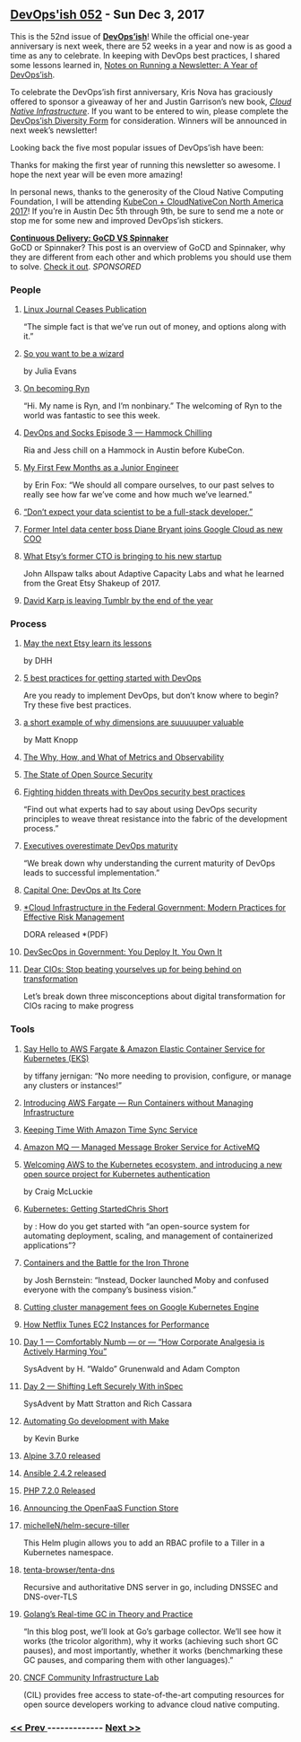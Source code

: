## [DevOps'ish 052](https://devopsish.com/052) - Sun Dec 3, 2017

This is the 52nd issue of <a href="https://devopsish.com/"><strong>DevOps’ish</strong></a>! While the official one-year anniversary is next week, there are 52 weeks in a year and now is as good a time as any to celebrate. In keeping with DevOps best practices, I shared some lessons learned in, <a href="https://chrisshort.net/notes-on-running-a-newsletter-a-year-of-devopsish/">Notes on Running a Newsletter: A Year of DevOps’ish</a>.

To celebrate the DevOps’ish first anniversary, Kris Nova has graciously offered to sponsor a giveaway of her and Justin Garrison’s new book, <a href="http://shop.oreilly.com/product/0636920075837.do"><em>Cloud Native Infrastructure</em></a>. If you want to be entered to win, please complete the <a href="https://goo.gl/forms/aVCS0AVwIyLouV1p2">DevOps’ish Diversity Form</a> for consideration. Winners will be announced in next week’s newsletter!

Looking back the five most popular issues of DevOps’ish have been:

Thanks for making the first year of running this newsletter so awesome. I hope the next year will be even more amazing!

In personal news, thanks to the generosity of the Cloud Native Computing Foundation, I will be attending <a href="http://events.linuxfoundation.org/events/kubecon-and-cloudnativecon-north-america">KubeCon + CloudNativeCon North America 2017</a>! If you’re in Austin Dec 5th through 9th, be sure to send me a note or stop me for some new and improved DevOps’ish stickers.

<a href="https://www.gocd.org/2017/07/10/gocd-vs-spinnaker/?utm_campaign=gocd_vs_spinnaker&amp;utm_medium=email&amp;utm_source=devopsish_newsletter&amp;utm_content=gocd_vs_spinnaker&amp;utm_term="><strong>Continuous Delivery: GoCD VS Spinnaker</strong></a><br/>GoCD or Spinnaker? This post is an overview of GoCD and Spinnaker, why they are different from each other and which problems you should use them to solve. <a href="https://www.gocd.org/2017/07/10/gocd-vs-spinnaker/?utm_campaign=gocd_vs_spinnaker&amp;utm_medium=email&amp;utm_source=devopsish_newsletter&amp;utm_content=gocd_vs_spinnaker&amp;utm_term=">Check it out</a>. <em>SPONSORED</em>

### People

1. [Linux Journal Ceases Publication](http://www.linuxjournal.com/content/linux-journal-ceases-publication)

     “The simple fact is that we’ve run out of money, and options along with it.”
1. [So you want to be a wizard](https://jvns.ca/blog/2017/12/01/new-zine--so-you-want-to-be-a-wizard/)

    by Julia Evans
1. [On becoming Ryn](https://ryn.works/2017/12/01/on-becoming-ryn/)

     “Hi. My name is Ryn, and I’m nonbinary.” The welcoming of Ryn to the world was fantastic to see this week.
1. [DevOps and Socks Episode 3 — Hammock Chilling](https://youtu.be/VDo8VoPLgOU)

     Ria and Jess chill on a Hammock in Austin before KubeCon.
1. [My First Few Months as a Junior Engineer](https://medium.com/@erinkayfox/my-first-few-months-as-a-junior-engineer-c0155691007)

    by Erin Fox: “We should all compare ourselves, to our past selves to really see how far we’ve come and how much we’ve learned.”
1. [“Don’t expect your data scientist to be a full-stack developer.”](https://twitter.com/i/moments/937075112343371777)

    
1. [Former Intel data center boss Diane Bryant joins Google Cloud as new COO](https://www.cnbc.com/2017/11/30/former-intel-data-center-boss-diane-bryant-joins-google-cloud-as-new-coo.html)

    
1. [What Etsy’s former CTO is bringing to his new startup](https://technical.ly/brooklyn/2017/11/29/john-allspaw-etsy-former-cto-adaptive-capacity-labs/)

     John Allspaw talks about Adaptive Capacity Labs and what he learned from the Great Etsy Shakeup of 2017.
1. [David Karp is leaving Tumblr by the end of the year](https://techcrunch.com/2017/11/27/david-karp-is-leaving-tumblr-by-the-end-of-the-year/?ncid=rss)

    
### Process

1. [May the next Etsy learn its lessons](https://m.signalvnoise.com/may-the-next-etsy-learn-its-lessons-af9928218114)

    by DHH
1. [5 best practices for getting started with DevOps](https://opensource.com/article/17/11/5-keys-get-started-devops)

     Are you ready to implement DevOps, but don’t know where to begin? Try these five best practices.
1. [a short example of why dimensions are suuuuuper valuable](https://medium.com/@mhat/a-short-example-of-why-dimensions-are-suuuuuper-valuable-67e880055eb0)

    by Matt Knopp
1. [The Why, How, and What of Metrics and Observability](https://blog.digitalocean.com/observability-and-metrics/)

    
1. [The State of Open Source Security](https://snyk.io/stateofossecurity/?imm_mid=0f89e2&cmp=em-webops-na-na-newsltr_security_20171128)

    
1. [Fighting hidden threats with DevOps security best practices](http://www.theserverside.com/tip/Fighting-hidden-threats-with-DevOps-security-best-practices)

     “Find out what experts had to say about using DevOps security principles to weave threat resistance into the fabric of the development process.”
1. [Executives overestimate DevOps maturity](http://www.zdnet.com/article/executives-overestimate-devops-maturity/)

     “We break down why understanding the current maturity of DevOps leads to successful implementation.”
1. [Capital One: DevOps at Its Core](https://www.informationweek.com/devops/capital-one-devops-at-its-core/d/d-id/1330515)

    
1. [*Cloud Infrastructure in the Federal Government: Modern Practices for Effective Risk Management](https://devops-research.com/assets/federal-cloud-infrastructure.pdf)

    DORA released  *(PDF)
1. [DevSecOps in Government: You Deploy It, You Own It](https://www.linkedin.com/pulse/devsecops-government-you-deploy-own-derek-e-weeks/)

    
1. [Dear CIOs: Stop beating yourselves up for being behind on transformation](https://enterprisersproject.com/article/2017/11/dear-cios-stop-beating-yourselves-being-behind-transformation)

     Let’s break down three misconceptions about digital transformation for CIOs racing to make progress
### Tools

1. [Say Hello to AWS Fargate & Amazon Elastic Container Service for Kubernetes (EKS)](https://medium.com/containers-on-aws/say-hello-to-amazon-fargate-and-amazon-elastic-container-service-for-kubernetes-66707dd14976)

    by tiffany jernigan: “No more needing to provision, configure, or manage any clusters or instances!”
1. [Introducing AWS Fargate — Run Containers without Managing Infrastructure](https://aws.amazon.com/blogs/aws/aws-fargate/)

    
1. [Keeping Time With Amazon Time Sync Service](https://aws.amazon.com/blogs/aws/keeping-time-with-amazon-time-sync-service/)

    
1. [Amazon MQ — Managed Message Broker Service for ActiveMQ](https://aws.amazon.com/blogs/aws/amazon-mq-managed-message-broker-service-for-activemq/)

    
1. [Welcoming AWS to the Kubernetes ecosystem, and introducing a new open source project for Kubernetes authentication](https://blog.heptio.com/welcoming-aws-to-the-kubernetes-ecosystem-and-introducing-a-new-open-source-project-for-kubernetes-200a6085ca6c)

    by Craig McLuckie
1. [Kubernetes: Getting StartedChris Short](https://chrisshort.net/kubernetes-getting-started/)

    by : How do you get started with “an open-source system for automating deployment, scaling, and management of containerized applications”?
1. [Containers and the Battle for the Iron Throne](https://blog.thecodeteam.com/2017/11/30/containers-battle-iron-throne/)

    by Josh Bernstein: “Instead, Docker launched Moby and confused everyone with the company’s business vision.”
1. [Cutting cluster management fees on Google Kubernetes Engine](https://cloudplatform.googleblog.com/2017/11/Cutting-Cluster-Management-Fees-on-Google-Kubernetes-Engine.html)

    
1. [How Netflix Tunes EC2 Instances for Performance](https://www.slideshare.net/brendangregg/how-netflix-tunes-ec2-instances-for-performance)

    
1. [Day 1 — Comfortably Numb — or — “How Corporate Analgesia is Actively Harming You”](https://sysadvent.blogspot.com/2017/12/day-1-comfortably-numb-or-corporate.html)

    SysAdvent  by H. “Waldo” Grunenwald and Adam Compton
1. [Day 2 — Shifting Left Securely With inSpec](https://sysadvent.blogspot.com/2017/12/day-2-shifting-left-securely-with-inspec.html)

    SysAdvent  by Matt Stratton and Rich Cassara
1. [Automating Go development with Make](https://blog.gopheracademy.com/advent-2017/make/)

    by Kevin Burke
1. [Alpine 3.7.0 released](https://alpinelinux.org/posts/Alpine-3.7.0-released.html)

    
1. [Ansible 2.4.2 released](https://github.com/ansible/ansible/blob/stable-2.4/CHANGELOG.md#242-dancing-days---2017-11-29)

    
1. [PHP 7.2.0 Released](http://php.net/archive/2017.php#id2017-11-30-1)

    
1. [Announcing the OpenFaaS Function Store](https://blog.alexellis.io/announcing-function-store/)

    
1. [michelleN/helm-secure-tiller](https://github.com/michelleN/helm-secure-tiller)

     This Helm plugin allows you to add an RBAC profile to a Tiller in a Kubernetes namespace.
1. [tenta-browser/tenta-dns](https://github.com/tenta-browser/tenta-dns)

     Recursive and authoritative DNS server in go, including DNSSEC and DNS-over-TLS
1. [Golang’s Real-time GC in Theory and Practice](https://making.pusher.com/golangs-real-time-gc-in-theory-and-practice/)

     “In this blog post, we’ll look at Go’s garbage collector. We’ll see how it works (the tricolor algorithm), why it works (achieving such short GC pauses), and most importantly, whether it works (benchmarking these GC pauses, and comparing them with other languages).”
1. [CNCF Community Infrastructure Lab](https://www.cncf.io/community/infrastructure-lab/)

     (CIL) provides free access to state-of-the-art computing resources for open source developers working to advance cloud native computing.

### [ << Prev ](devopsweekly-051.md) ------------- [ Next >> ](devopsweekly-053.md)